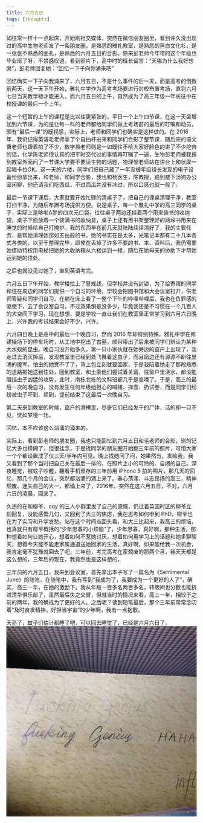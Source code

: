 ```yaml
---
title: 六月五日
tags: [thoughts]
---
```


如往常一样十一点起床，开始刷社交媒体，突然在微信朋友圈里，看到许久没出现过的高中生物老师发了一条朋友圈，是熟悉的雅礼教室，是熟悉的黑白文化衫，是一张张不熟悉的面孔，是熟悉的六月五日的合影。原来彭老师今年带的这个年级也毕业班了呀，不禁感叹道。看到照片下，高中时的班长留言：“天哪为什么我好想哭”，彭老师回复她：“回忆一下子向你涌来吧”

回忆确实一下子向我涌来了，六月五日，不是什么事件的后一天，而是高考的倒数前两天，这一天下午开始，雅礼中学作为高考考场要进行封校布置考场，直到六月七日当天教学楼才能进入，而六月五日的上午，自然成为了高三年级一年长征中在校授课的最后一个上午。

这一个短暂的上午的课程是比以往更紧张的，平日一个上午四节课，在这一天会增加到六节课，为的是让每一科的老师都给同学们做上考场前的最后的叮嘱和动员，颇有“最后一课”的既视感，实际上，老师和同学们也确实是这样做的。在 2016 年，我仍记得英语毛老师拿了个自拍杆进来和同学们合影了整节课，随后来的语文曹老师也跟着拍了不少，数学易老师则是一如既往不给大家好脸色的讲了不少挖苦的话，化学陈老师很认真的把平时交代过的事情再叮嘱了一遍，生物彭老师被我拖到教室外面问了一节课大学要不要读生物的话题，物理邹老师站在讲台上和状摩一起唱卡拉OK。这一天的六楼，同学们把自己藏了一年没被年级组长发现的电子设备纷纷拿出来，和老师，和同学合影，我也和杨医生，陈教授，跑到楼下汤狗办公室闲聊，他还请我们吃西瓜，不过西瓜并没有冰过，所以口感也就一般了。

最后一节课下课后，大家就要开始忙碌的清桌子了，把自己的课桌清理干净，教室打扫干净，为随后布置考场提供方便。说是桌子，每一个雅礼中学的高三同学的桌子，实际上是哆啦A梦的四次元口袋，往往桌子两边还挂着两个用来装书的收纳袋，桌子下面放着一个装满书的收纳盒，桌子上还有用书架整理好的两垛书用来在睡觉的时候给自己打掩护。我的东西早在前几天就陆陆续续清好了，我的主要任务，是帮她清理她那如五岳般的书。她的书实在是太多，光笔记本都有二十几本各式各类的，以至于整理完毕，即使在丢掉了许多不要的书、本、资料后，我仍需要她借助特权用电梯把她的大收纳箱从六楼运到一楼，随后在她母亲的协助下才帮她运到她的住处。

之后也就没见过她了，直到英语考完。

六月五日下午开始，教学楼拉上了警戒线，但学校并没有封锁，为了给寄宿的同学和住在周边的同学们提供一个自习的环境，学校会把图书馆和大会议室打开，供老师答疑和同学们自习。在躺在床上看了一整个下午的哔哩哔哩后，我也在负罪感的驱使下，去了会议室自习，不过效果倒是没多少，毕竟我还是不习惯在一个几百人的大空间下学习，现在想想，要是学校一直让我们在教室里正常学习到六月六日晚上，兴许我的考试结果会好不少，兴许。

六月四日晚上是高中的最后一个晚自习，然而 2016 年却特别特殊，雅礼中学在修建操场下的停车场时，从工地中挖出了古墓，顺带带出了后来被同学们辨认为某种大水蚁的昆虫。晚自习没开始多久，第一只小家伙就在她旁边的窗户上出现了，我走过去消灭掉后，发现教室里已经到处飞舞着这虫子，而且窗边还有源源不断往里涌的援军，怕虫的她受不了了，背上包立刻就要回家，于是我陪着她走了那段熟悉的道路把她送到住处，回到教室，和土豪他们尝试着关窗，往窗户里浇水，都没能阻挡虫子凶猛的攻势，此时，南栋北栋的文科班都几乎是哀嚎了。于是，高三的最后一次的晚自习，没有发生任何年级组担心的喊楼、摔壶、扔试卷，而是同学们纷纷被虫子吓到、烦到，提前结束了这最后一次晚自习。

第二天来到教室的时候，窗户的滑槽里，尽是它们已经发干的尸体，活的却一只不见，恍如梦境一场。

回忆，本不应该这么汹涌的涌来的。

实际上，看到彭老师的朋友圈，我也只能回忆到六月五日和毛老师的合影，别的记忆大多也模糊了，但很挂念，于是找同学的朋友圈开始翻三年前的照片，可惜大家一个个都设置成了仅三天/半年内可见。晚上找她问了问，她果然有，发给我，我又看到了那个当时把自己关在最后一排的、在照片上小的可怜的、自闭的自己。深夜睡觉，被蚊子吵醒，翻看手机里存的三年前用 iPhone 5 拍的照片，那几天的回忆，那几个月的会议，突然都汹涌的涌上来了。春心荡漾、斗志昂扬的高三，精神颓废、迷失自己的大一，都涌上来了，2016年，突然在这六月五日，不对，六月六日的凌晨，回来了。

久违的在和柳爷、cqy 的三人小群里发了自己的感慨，仍过着英国时区的柳爷立刻回复，没能感慨几句，又回到了大三的焦虑，我在思考如何申到 PhD，柳爷也在为了实习和升学发愁。站在这个时间点回头看，和大三比起来，我高三的烦恼，也真就只有柳爷概括的“少年思春的小烦恼”了，少年思春，真好啊，那种生活，那种想着如何让她开心，想着如何不惹她讨厌，想着如何用学习上的话题和她多聊聊天，想着今天能不能走家属通道送她回家的生活，真好啊，如果能给我一次机会，我肯定毫不犹豫就回去了吧，三年前，考完高考在家颓废的那两个月，我天天都是这么想的，三年后的现在，我竟然也是这样想的。

三年前的六月五日，我来到会议室，首先拿出本子写了一篇名为《Sentimental June》的随笔，在随笔中，我有写到“我成为了，我要成为一个更好的人了”，确实，高三一年，在她的激励下，我从年级一百多名两百多名，转眼间也分数也能挤进清华俱乐部了，虽然最后失之交臂，但就当时的情况来看，高三一年，相较于之前的两年，我的确成为了更好的人。之后呢？读到随笔最后，那个三年前常常念叨着“及时奋发精神，好担当宇宙”的少年啊，我有一点抱歉。

天亮了，蚊子们估计都睡了吧，可以回去睡觉了，已经是六月六日了。
![genius](/images/sentimental-june/genius.png)